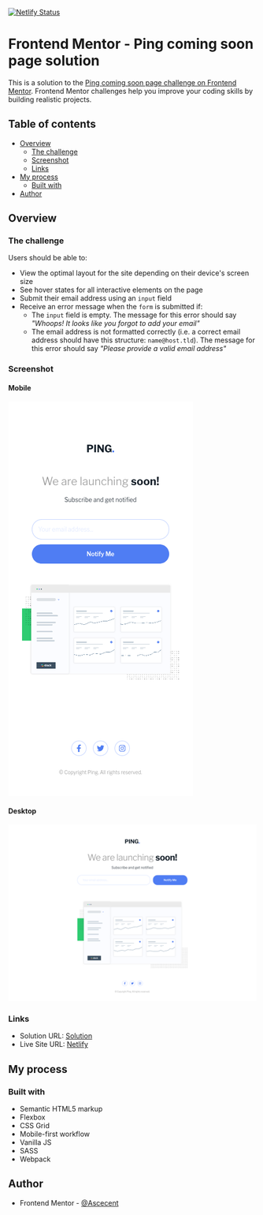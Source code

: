 [![Netlify Status](https://api.netlify.com/api/v1/badges/e4513300-af5b-4892-ad0b-670467dd80de/deploy-status)](https://app.netlify.com/sites/priceless-borg-cc4358/deploys)

# Frontend Mentor - Ping coming soon page solution

This is a solution to the [Ping coming soon page challenge on Frontend Mentor](https://www.frontendmentor.io/challenges/ping-single-column-coming-soon-page-5cadd051fec04111f7b848da). Frontend Mentor challenges help you improve your coding skills by building realistic projects.

## Table of contents

- [Overview](#overview)
  - [The challenge](#the-challenge)
  - [Screenshot](#screenshot)
  - [Links](#links)
- [My process](#my-process)
  - [Built with](#built-with)
- [Author](#author)

## Overview

### The challenge

Users should be able to:

- View the optimal layout for the site depending on their device's screen size
- See hover states for all interactive elements on the page
- Submit their email address using an `input` field
- Receive an error message when the `form` is submitted if:
  - The `input` field is empty. The message for this error should say _"Whoops! It looks like you forgot to add your email"_
  - The email address is not formatted correctly (i.e. a correct email address should have this structure: `name@host.tld`). The message for this error should say _"Please provide a valid email address"_

### Screenshot

#### Mobile

![](./screenshots/375.png)

#### Desktop

![](./screenshots/1440.png)

### Links

- Solution URL: [Solution](https://github.com/Ascecent/fem-ping-single-column-coming-soon)
- Live Site URL: [Netlify](https://www.frontendmentor.io/solutions/ping-single-column-coming-soon-with-sass-flex-grid-js-and-webpack-QC9XP9lb3)

## My process

### Built with

- Semantic HTML5 markup
- Flexbox
- CSS Grid
- Mobile-first workflow
- Vanilla JS
- SASS
- Webpack

## Author

- Frontend Mentor - [@Ascecent](https://www.frontendmentor.io/profile/Ascecent)
